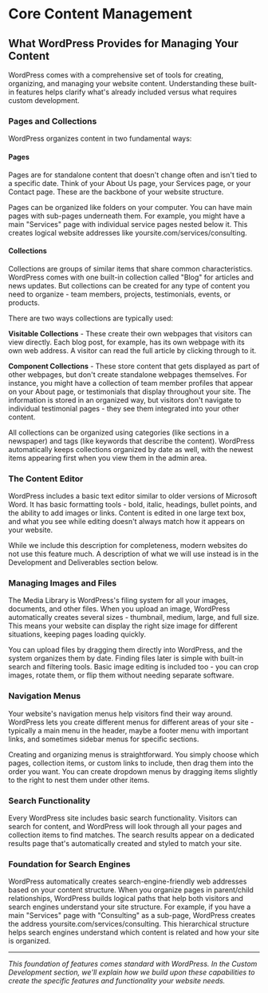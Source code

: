 # Core Content Management

## What WordPress Provides for Managing Your Content

WordPress comes with a comprehensive set of tools for creating, organizing, and managing your website content. Understanding these built-in features helps clarify what's already included versus what requires custom development.

### Pages and Collections

WordPress organizes content in two fundamental ways:

#### Pages

Pages are for standalone content that doesn't change often and isn't tied to a specific date. Think of your About Us page, your Services page, or your Contact page. These are the backbone of your website structure.

Pages can be organized like folders on your computer. You can have main pages with sub-pages underneath them. For example, you might have a main "Services" page with individual service pages nested below it. This creates logical website addresses like yoursite.com/services/consulting.

#### Collections

Collections are groups of similar items that share common characteristics. WordPress comes with one built-in collection called "Blog" for articles and news updates. But collections can be created for any type of content you need to organize - team members, projects, testimonials, events, or products.

There are two ways collections are typically used:

**Visitable Collections** - These create their own webpages that visitors can view directly. Each blog post, for example, has its own webpage with its own web address. A visitor can read the full article by clicking through to it.

**Component Collections** - These store content that gets displayed as part of other webpages, but don't create standalone webpages themselves. For instance, you might have a collection of team member profiles that appear on your About page, or testimonials that display throughout your site. The information is stored in an organized way, but visitors don't navigate to individual testimonial pages - they see them integrated into your other content.

All collections can be organized using categories (like sections in a newspaper) and tags (like keywords that describe the content). WordPress automatically keeps collections organized by date as well, with the newest items appearing first when you view them in the admin area.

### The Content Editor

WordPress includes a basic text editor similar to older versions of Microsoft Word. It has basic formatting tools - bold, italic, headings, bullet points, and the ability to add images or links. Content is edited in one large text box, and what you see while editing doesn't always match how it appears on your website.

While we include this description for completeness, modern websites do not use this feature much. A description of what we will use instead is in the Development and Deliverables section below.

### Managing Images and Files

The Media Library is WordPress's filing system for all your images, documents, and other files. When you upload an image, WordPress automatically creates several sizes - thumbnail, medium, large, and full size. This means your website can display the right size image for different situations, keeping pages loading quickly.

You can upload files by dragging them directly into WordPress, and the system organizes them by date. Finding files later is simple with built-in search and filtering tools. Basic image editing is included too - you can crop images, rotate them, or flip them without needing separate software.

### Navigation Menus

Your website's navigation menus help visitors find their way around. WordPress lets you create different menus for different areas of your site - typically a main menu in the header, maybe a footer menu with important links, and sometimes sidebar menus for specific sections.

Creating and organizing menus is straightforward. You simply choose which pages, collection items, or custom links to include, then drag them into the order you want. You can create dropdown menus by dragging items slightly to the right to nest them under other items.

### Search Functionality

Every WordPress site includes basic search functionality. Visitors can search for content, and WordPress will look through all your pages and collection items to find matches. The search results appear on a dedicated results page that's automatically created and styled to match your site.

### Foundation for Search Engines

WordPress automatically creates search-engine-friendly web addresses based on your content structure. When you organize pages in parent/child relationships, WordPress builds logical paths that help both visitors and search engines understand your site structure. For example, if you have a main "Services" page with "Consulting" as a sub-page, WordPress creates the address yoursite.com/services/consulting. This hierarchical structure helps search engines understand which content is related and how your site is organized.

---

*This foundation of features comes standard with WordPress. In the Custom Development section, we'll explain how we build upon these capabilities to create the specific features and functionality your website needs.*
